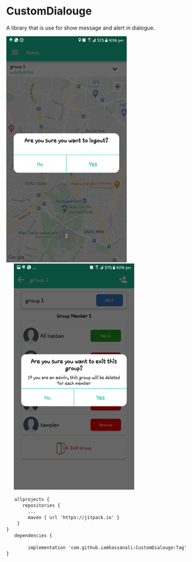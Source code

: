 # CustomDialouge
A library that is use for show message and alert in dialogue.


<img src="https://github.com/iamhassanali/CustomDialouge/blob/master/DialougeLibrary/ScreenShoot/Screenshot_20201023-160635.png"  height="600" width="320" ><img src="https://github.com/iamhassanali/CustomDialouge/blob/master/DialougeLibrary/ScreenShoot/Screenshot_20201023-160652.png"  height="600" width="320" hspace="20"> 


       allprojects {              
	      repositories {
			...
			maven { url 'https://jitpack.io' }
		}
	}
       dependencies {
       
	        implementation 'com.github.iamhassanali:CustomDialouge:Tag'
	}
